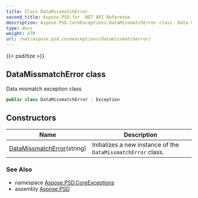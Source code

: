 ```yaml
---
title: Class DataMissmatchError
second_title: Aspose.PSD for .NET API Reference
description: Aspose.PSD.CoreExceptions.DataMissmatchError class. Data mismatch exception class
type: docs
weight: 470
url: /net/aspose.psd.coreexceptions/datamissmatcherror/
---
```

{{< psd/tize >}}
## DataMissmatchError class

Data mismatch exception class

```csharp
public class DataMissmatchError : Exception
```

## Constructors

| Name | Description |
| --- | --- |
| [DataMissmatchError](datamissmatcherror/)(string) | Initializes a new instance of the `DataMissmatchError` class. |

### See Also

* namespace [Aspose.PSD.CoreExceptions](../../aspose.psd.coreexceptions/)
* assembly [Aspose.PSD](../../)


